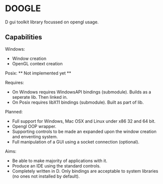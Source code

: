 DOOGLE
======

D gui toolkit library focussed on opengl usage.

Capabilities
------------

Windows:
* Window creation
* OpenGL context creation

Posix:
** Not implemented yet **

Requires:
* On Windows requires WindowsAPI bindings (submodule). Builds as a seperate lib. Then linked in.
* On Posix requires libX11 bindings (submodule). Built as part of lib.

Planned:
* Full support for Windows, Mac OSX and Linux under x86 32 and 64 bit.
* Opengl OOP wrapper.
* Supporting controls to be made an expanded upon the window creation and enventing system.
* Full manipulation of a GUI using a socket connection (optional).

Aims:
* Be able to make majority of applications with it.
* Produce an IDE using the standard controls.
* Completely written in D. Only bindings are acceptable to system libraries (no ones not installed by default).
